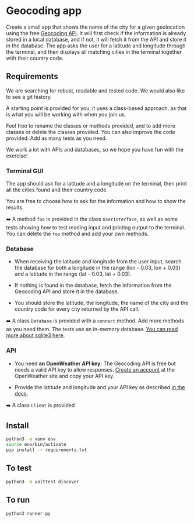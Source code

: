 # Geocoding app

Create a small app that shows the name of the city for a given geolocation using the free [Geocoding API](https://openweathermap.org/api/geocoding-api). It will first check if the information is already stored in a local database, and if not, it will fetch it from the API and store it in the database. The app asks the user for a latitude and longitude through the terminal, and then displays all matching cities in the terminal together with their country code.

## Requirements

We are searching for robust, readable and tested code. We would also like to see a git history.

A starting point is provided for you, it uses a class-based approach, as that is what you will be working with when you join us.

Feel free to rename the classes or methods provided, and to add more classes or delete the classes provided. You can also improve the code provided. Add as many tests as you need.

We work a lot with APIs and databases, so we hope you have fun with the exercise!

### Terminal GUI

The app should ask for a latitude and a longitude on the terminal, then print all the cities found and their country code.

You are free to choose how to ask for the information and how to show the results.

➡️ A method `foo` is provided in the class `UserInterface`, as well as some tests showing how to test reading input and printing output to the terminal. You can delete the `foo` method and add your own methods.

### Database

- When receiving the latitude and longitude from the user input, search the database for both a longitude in the range (lon - 0.03, lon + 0.03) and a latitude in the range (lat - 0.03, lat + 0.03).

- If nothing is found in the database, fetch the information from the Geocoding API and store it in the database.

- You should store the latitude, the longitude, the name of the city and the country code for every city returned by the API call.

➡️ A class `Database` is provided with a `connect` method. Add more methods as you need them. The tests use an in-memory database. [You can read more about sqlite3 here](https://www.digitalocean.com/community/tutorials/how-to-use-the-sqlite3-module-in-python-3).

### API

- You need **an OpenWeather API key:** The Geocoding API is free but needs a valid API key to allow responses. [Create an account](https://home.openweathermap.org/users/sign_up) at the OpenWeather site and copy your API key.

- Provide the latitude and longitude and your API key as described [in the docs](https://openweathermap.org/api/geocoding-api).

➡️ A class `Client` is provided

## Install

```sh
python3 -m venv env
source env/bin/activate
pip install -r requirements.txt
```

## To test

```sh
python3 -m unittest discover
```

## To run

```sh
python3 runner.py
```
